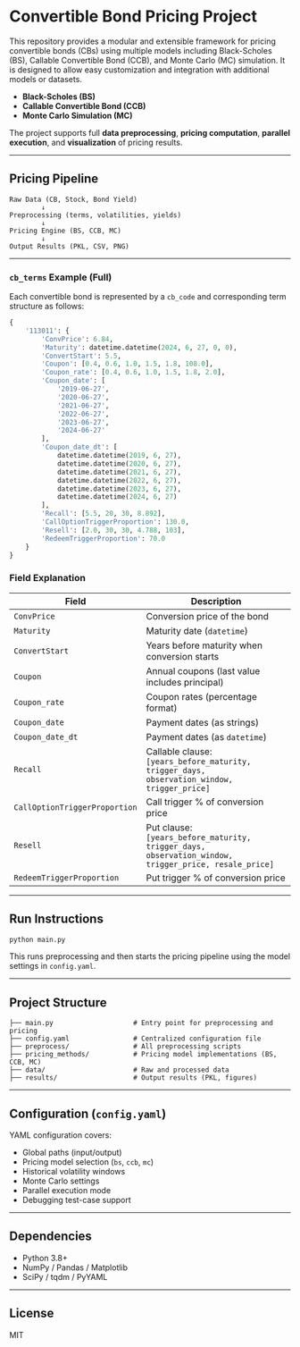 # Convertible Bond Pricing Project

This repository provides a modular and extensible framework for pricing convertible bonds (CBs) using multiple models including Black-Scholes (BS), Callable Convertible Bond (CCB), and Monte Carlo (MC) simulation. It is designed to allow easy customization and integration with additional models or datasets.


- **Black-Scholes (BS)**
- **Callable Convertible Bond (CCB)**
- **Monte Carlo Simulation (MC)**

The project supports full **data preprocessing**, **pricing computation**, **parallel execution**, and **visualization** of pricing results.

---


## Pricing Pipeline

```
Raw Data (CB, Stock, Bond Yield)
        ↓
Preprocessing (terms, volatilities, yields)
        ↓
Pricing Engine (BS, CCB, MC)
        ↓
Output Results (PKL, CSV, PNG)
```

---

### `cb_terms` Example (Full)

Each convertible bond is represented by a `cb_code` and corresponding term structure as follows:

```python
{
    '113011': {
        'ConvPrice': 6.84,
        'Maturity': datetime.datetime(2024, 6, 27, 0, 0),
        'ConvertStart': 5.5,
        'Coupon': [0.4, 0.6, 1.0, 1.5, 1.8, 108.0],
        'Coupon_rate': [0.4, 0.6, 1.0, 1.5, 1.8, 2.0],
        'Coupon_date': [
            '2019-06-27',
            '2020-06-27',
            '2021-06-27',
            '2022-06-27',
            '2023-06-27',
            '2024-06-27'
        ],
        'Coupon_date_dt': [
            datetime.datetime(2019, 6, 27),
            datetime.datetime(2020, 6, 27),
            datetime.datetime(2021, 6, 27),
            datetime.datetime(2022, 6, 27),
            datetime.datetime(2023, 6, 27),
            datetime.datetime(2024, 6, 27)
        ],
        'Recall': [5.5, 20, 30, 8.892],
        'CallOptionTriggerProportion': 130.0,
        'Resell': [2.0, 30, 30, 4.788, 103],
        'RedeemTriggerProportion': 70.0
    }
}
```

### Field Explanation

| Field | Description |
|-------|-------------|
| `ConvPrice` | Conversion price of the bond |
| `Maturity` | Maturity date (`datetime`) |
| `ConvertStart` | Years before maturity when conversion starts |
| `Coupon` | Annual coupons (last value includes principal) |
| `Coupon_rate` | Coupon rates (percentage format) |
| `Coupon_date` | Payment dates (as strings) |
| `Coupon_date_dt` | Payment dates (as `datetime`) |
| `Recall` | Callable clause: `[years_before_maturity, trigger_days, observation_window, trigger_price]` |
| `CallOptionTriggerProportion` | Call trigger % of conversion price |
| `Resell` | Put clause: `[years_before_maturity, trigger_days, observation_window, trigger_price, resale_price]` |
| `RedeemTriggerProportion` | Put trigger % of conversion price |

---

## Run Instructions

```bash
python main.py
```

This runs preprocessing and then starts the pricing pipeline using the model settings in `config.yaml`.

---
## Project Structure

```
├── main.py                    # Entry point for preprocessing and pricing
├── config.yaml                # Centralized configuration file
├── preprocess/                # All preprocessing scripts
├── pricing_methods/           # Pricing model implementations (BS, CCB, MC)
├── data/                      # Raw and processed data
├── results/                   # Output results (PKL, figures)
```

---

## Configuration (`config.yaml`)

YAML configuration covers:

- Global paths (input/output)
- Pricing model selection (`bs`, `ccb`, `mc`)
- Historical volatility windows
- Monte Carlo settings
- Parallel execution mode
- Debugging test-case support

---

## Dependencies

- Python 3.8+
- NumPy / Pandas / Matplotlib
- SciPy / tqdm / PyYAML

---
## License
MIT
